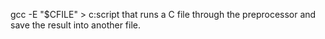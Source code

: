 gcc -E "$CFILE" > c:script that runs a C file through the preprocessor and save the result into another file.
